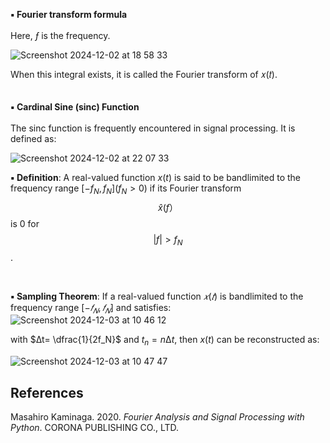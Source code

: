 **▪️ Fourier transform formula**\
<br>
Here, *ƒ* is the frequency.

![Screenshot 2024-12-02 at 18 58 33](https://github.com/user-attachments/assets/ac50ba85-2a15-4dd3-8146-05a11b0e1a0c)

When this integral exists, it is called the Fourier transform of 𝑥(𝑡).
</br>
<br>
</br>
**▪️ Cardinal Sine (sinc) Function**\
<br>
The sinc function is frequently encountered in signal processing. It is defined as:

![Screenshot 2024-12-02 at 22 07 33](https://github.com/user-attachments/assets/a72ef406-1bb1-4bec-b2a8-e90b9c6abca6)


**▪️ Definition**: A real-valued function $x(t)$ is said to be bandlimited to the frequency range $[-f_N, f_N ](f_N > 0)$ if its Fourier transform $$\hat{x}(f）$$ is $0$ for $$|f|> f_N$$.
<br>

</br>

**▪️ Sampling Theorem**: If a real-valued function $𝑥(𝑡)$ is bandlimited to the frequency
range $[−𝑓_𝑁, 𝑓_𝑁]$ and satisfies:
![Screenshot 2024-12-03 at 10 46 12](https://github.com/user-attachments/assets/00178384-e776-4b25-b03b-4b55156ea869)

with $∆t=  \dfrac{1}{2f_N}$ and $t_n=n∆t$, then $x(t)$ can be reconstructed as:

![Screenshot 2024-12-03 at 10 47 47](https://github.com/user-attachments/assets/b0624309-6972-4e09-9c6d-6808337b36c9)


## References
Masahiro Kaminaga. 2020. *Fourier Analysis and Signal Processing with Python*. CORONA PUBLISHING CO., LTD.
